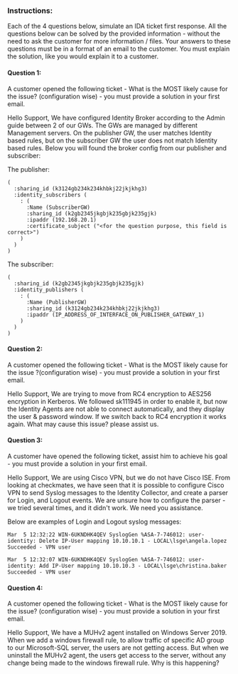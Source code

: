 
### Instructions:
Each of the 4 questions below, simulate an IDA ticket first response.
All the questions below can be solved by the provided information - without the need to ask the customer for more information / files.
Your answers to these questions must be in a format of an email to the customer.
You must explain the solution, like you would explain it to a customer.

#### **Question 1:** 
A customer opened the following ticket - What is the MOST likely cause for the issue? (configuration wise) - you must provide a solution in your first email.

Hello Support,
We have configured Identity Broker according to the Admin guide between 2 of our GWs.
The GWs are managed by different Management servers.
On the publisher GW, the user matches Identity based rules, but on the subscriber GW the user does not match Identity based rules.
Below you will found the broker config from our publisher and subscriber:

The publisher:
```
(
  :sharing_id (k3124gb234k234khbkj22jkjkhg3)
  :identity_subscribers (
    : (
      :Name (SubscriberGW)
      :sharing_id (k2gb2345jkgbjk235gbjk235gjk)
      :ipaddr (192.168.20.1)
      :certificate_subject ("<for the question purpose, this field is correct>")
    )
  )
)
```

The subscriber:
```
(
  :sharing_id (k2gb2345jkgbjk235gbjk235gjk)
  :identity_publishers (
    : (
      :Name (PublisherGW)
      :sharing_id (k3124gb234k234khbkj22jkjkhg3)
      :ipaddr (IP_ADDRESS_OF_INTERFACE_ON_PUBLISHER_GATEWAY_1)
    )
  )
)
```



#### **Question 2:** 
A customer opened the following ticket - What is the MOST likely cause for the issue ?(configuration wise) - you must provide a solution in your first email.

Hello Support,
We are trying to move from RC4 encryption to AES256 encryption in Kerberos.
We followed sk111945 in order to enable it, but now the Identity Agents are not able to connect automatically, and they display the user & password window.
If we switch back to RC4 encryption it works again.
What may cause this issue? please assist us.


#### **Question 3:** 
A customer have opened the following ticket, assist him to achieve his goal - you must provide a solution in your first email.

Hello Support,
We are using Cisco VPN, but we do not have Cisco ISE.
From looking at checkmates, we have seen that it is possible to configure Cisco VPN to send Syslog messages to the Identity Collector, and create a parser for Login, and Logout events.
We are unsure how to configure the parser - we tried several times, and it didn't work.
We need you assistance.

Below are examples of Login and Logout syslog messages:
```
Mar  5 12:32:22 WIN-6UKNDHK4QEV SyslogGen %ASA-7-746012: user-identity: Delete IP-User mapping 10.10.10.1 - LOCAL\lsge\angela.lopez Succeeded - VPN user
```
```
Mar  5 12:32:07 WIN-6UKNDHK4QEV SyslogGen %ASA-7-746012: user-identity: Add IP-User mapping 10.10.10.3 - LOCAL\lsge\christina.baker Succeeded - VPN user
```


#### **Question 4:** 
A customer opened the following ticket - What is the MOST likely cause for the issue? (configuration wise) - you must provide a solution in your first email.

Hello Support,
We have a MUHv2 agent installed on Windows Server 2019.
When we add a windows firewall rule, to allow traffic of specific AD group to our Microsoft-SQL server, the users are not getting access.
But when we uninstall the MUHv2 agent, the users get access to the server, without any change being made to the windows firewall rule.
Why is this happening?




